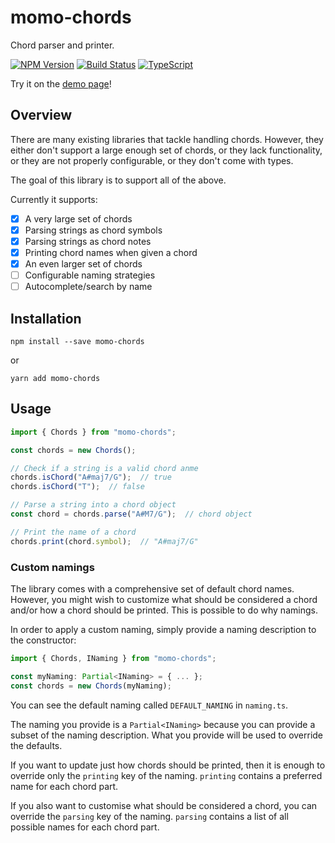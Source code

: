 # momo-chords

Chord parser and printer.

[![NPM Version](https://badge.fury.io/js/momo-chords.svg)](http://badge.fury.io/js/momo-chords)
[![Build Status](https://travis-ci.org/mdanka/momo-chords.svg)](https://travis-ci.org/mdanka/momo-chords) 
[![TypeScript](https://img.shields.io/badge/%3C%2F%3E-typescript-blue.svg)](http://www.typescriptlang.org/)

Try it on the [demo page](https://momo-chords.miklosdanka.com)!

## Overview

There are many existing libraries that tackle handling chords. However, they either don't support a large enough set of chords, or they lack functionality, or they are not properly configurable, or they don't come with types.

The goal of this library is to support all of the above.

Currently it supports:

- [x] A very large set of chords
- [x] Parsing strings as chord symbols
- [x] Parsing strings as chord notes
- [x] Printing chord names when given a chord
- [x] An even larger set of chords
- [ ] Configurable naming strategies
- [ ] Autocomplete/search by name

## Installation

```Shell
npm install --save momo-chords
```

or

```Shell
yarn add momo-chords
```

## Usage

```TypeScript
import { Chords } from "momo-chords";

const chords = new Chords();

// Check if a string is a valid chord anme
chords.isChord("A#maj7/G");  // true
chords.isChord("T");  // false

// Parse a string into a chord object
const chord = chords.parse("A#M7/G");  // chord object

// Print the name of a chord
chords.print(chord.symbol);  // "A#maj7/G"
```

### Custom namings

The library comes with a comprehensive set of default chord names. However, you might wish to customize what should be considered a chord and/or how a chord should be printed. This is possible to do why namings.

In order to apply a custom naming, simply provide a naming description to the constructor:

```TypeScript
import { Chords, INaming } from "momo-chords";

const myNaming: Partial<INaming> = { ... };
const chords = new Chords(myNaming);
```

You can see the default naming called `DEFAULT_NAMING` in `naming.ts`.

The naming you provide is a `Partial<INaming>` because you can provide a subset of the naming description. What you provide will be used to override the defaults.

If you want to update just how chords should be printed, then it is enough to override only the `printing` key of the naming. `printing` contains a preferred name for each chord part.

If you also want to customise what should be considered a chord, you can override the `parsing` key of the naming. `parsing` contains a list of all possible names for each chord part.
